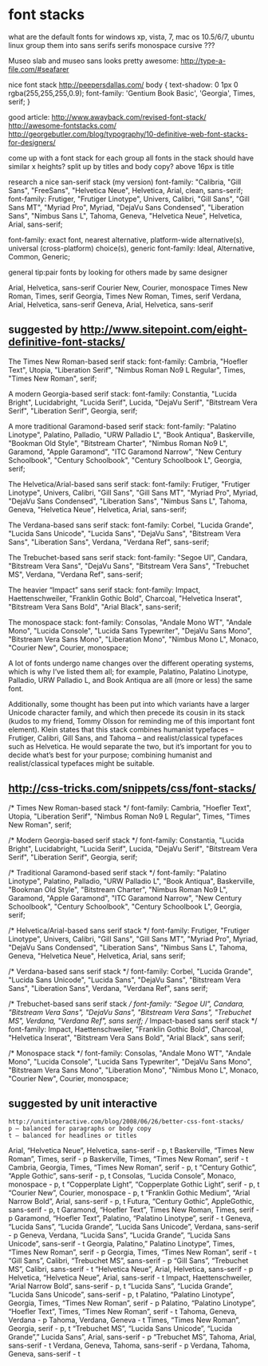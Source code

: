 # font stacks
what are the default fonts for windows xp, vista, 7, mac os 10.5/6/7, ubuntu linux
group them into
	sans serifs
	serifs
	monospace
	cursive
	???

Museo slab and museo sans looks pretty awesome: http://type-a-file.com/#seafarer

nice font stack http://peepersdallas.com/
body {
	text-shadow: 0 1px 0 rgba(255,255,255,0.9);
	font-family: 'Gentium Book Basic', 'Georgia', Times, serif;
}


good article: 
	http://www.awayback.com/revised-font-stack/
	http://awesome-fontstacks.com/
	http://georgebutler.com/blog/typography/10-definitive-web-font-stacks-for-designers/

come up with a font stack for each group
all fonts in the stack should have similar x heights?
split up by titles and body copy? above 16px is title

research a nice san-serif stack
	(my version) font-family: "Calibria, "Gill Sans", "FreeSans", "Helvetica Neue", Helvetica, Arial, clean, sans-serif;
	font-family: Frutiger, "Frutiger Linotype", Univers, Calibri, "Gill Sans", "Gill Sans MT", "Myriad Pro", Myriad, "DejaVu Sans Condensed", "Liberation Sans", "Nimbus Sans L", Tahoma, Geneva, "Helvetica Neue", Helvetica, Arial, sans-serif;


font-family: exact font, nearest alternative, platform-wide alternative(s), universal (cross-platform) choice(s), generic
font-family: Ideal, Alternative, Common, Generic;

general tip:pair fonts by looking for others made by same designer

Arial, Helvetica, sans-serif
Courier New, Courier, monospace
Times New Roman, Times, serif
Georgia, Times New Roman, Times, serif
Verdana, Arial, Helvetica, sans-serif
Geneva, Arial, Helvetica, sans-serif

## suggested by http://www.sitepoint.com/eight-definitive-font-stacks/
The Times New Roman-based serif stack:
	font-family: Cambria, "Hoefler Text", Utopia, "Liberation Serif", "Nimbus Roman No9 L Regular", Times, "Times New Roman", serif;

A modern Georgia-based serif stack:
	font-family: Constantia, "Lucida Bright", Lucidabright, "Lucida Serif", Lucida, "DejaVu Serif", "Bitstream Vera Serif", "Liberation Serif", Georgia, serif;

A more traditional Garamond-based serif stack:
	font-family: "Palatino Linotype", Palatino, Palladio, "URW Palladio L", "Book Antiqua", Baskerville, "Bookman Old Style", "Bitstream Charter", "Nimbus Roman No9 L", Garamond, "Apple Garamond", "ITC Garamond Narrow", "New Century Schoolbook", "Century Schoolbook", "Century Schoolbook L", Georgia, serif; 

The Helvetica/Arial-based sans serif stack:
	font-family: Frutiger, "Frutiger Linotype", Univers, Calibri, "Gill Sans", "Gill Sans MT", "Myriad Pro", Myriad, "DejaVu Sans Condensed", "Liberation Sans", "Nimbus Sans L", Tahoma, Geneva, "Helvetica Neue", Helvetica, Arial, sans-serif;

The Verdana-based sans serif stack:
	font-family: Corbel, "Lucida Grande", "Lucida Sans Unicode", "Lucida Sans", "DejaVu Sans", "Bitstream Vera Sans", "Liberation Sans", Verdana, "Verdana Ref", sans-serif;

The Trebuchet-based sans serif stack:
	font-family: "Segoe UI", Candara, "Bitstream Vera Sans", "DejaVu Sans", "Bitstream Vera Sans", "Trebuchet MS", Verdana, "Verdana Ref", sans-serif;

The heavier “Impact” sans serif stack:
	font-family: Impact, Haettenschweiler, "Franklin Gothic Bold", Charcoal, "Helvetica Inserat", "Bitstream Vera Sans Bold", "Arial Black", sans-serif;

The monospace stack:
	font-family: Consolas, "Andale Mono WT", "Andale Mono", "Lucida Console", "Lucida Sans Typewriter", "DejaVu Sans Mono", "Bitstream Vera Sans Mono", "Liberation Mono", "Nimbus Mono L", Monaco, "Courier New", Courier, monospace;


A lot of fonts undergo name changes over the different operating systems, which is why I’ve listed them all; for example, Palatino, Palatino Linotype, Palladio, URW Palladio L, and Book Antiqua are all (more or less) the same font.

Additionally, some thought has been put into which variants have a larger Unicode character family, and which then precede its cousin in its stack (kudos to my friend, Tommy Olsson for reminding me of this important font element).
Klein states that this stack combines humanist typefaces – Frutiger, Calibri, Gill Sans, and Tahoma – and realist/classical typefaces such as Helvetica. He would separate the two, but it’s important for you to decide what’s best for your purpose; combining humanist and realist/classical typefaces might be suitable. 



## http://css-tricks.com/snippets/css/font-stacks/
/* Times New Roman-based stack */
font-family: Cambria, "Hoefler Text", Utopia, "Liberation Serif", "Nimbus Roman No9 L Regular", Times, "Times New Roman", serif;

/* Modern Georgia-based serif stack */
font-family: Constantia, "Lucida Bright", Lucidabright, "Lucida Serif", Lucida, "DejaVu Serif", "Bitstream Vera Serif", "Liberation Serif", Georgia, serif;

/* Traditional Garamond-based serif stack */
font-family: "Palatino Linotype", Palatino, Palladio, "URW Palladio L", "Book Antiqua", Baskerville, "Bookman Old Style", "Bitstream Charter", "Nimbus Roman No9 L", Garamond, "Apple Garamond", "ITC Garamond Narrow", "New Century Schoolbook", "Century Schoolbook", "Century Schoolbook L", Georgia, serif;

/* Helvetica/Arial-based sans serif stack */
font-family: Frutiger, "Frutiger Linotype", Univers, Calibri, "Gill Sans", "Gill Sans MT", "Myriad Pro", Myriad, "DejaVu Sans Condensed", "Liberation Sans", "Nimbus Sans L", Tahoma, Geneva, "Helvetica Neue", Helvetica, Arial, sans serif;

/* Verdana-based sans serif stack */
font-family: Corbel, "Lucida Grande", "Lucida Sans Unicode", "Lucida Sans", "DejaVu Sans", "Bitstream Vera Sans", "Liberation Sans", Verdana, "Verdana Ref", sans serif;

/* Trebuchet-based sans serif stack */
font-family: "Segoe UI", Candara, "Bitstream Vera Sans", "DejaVu Sans", "Bitstream Vera Sans", "Trebuchet MS", Verdana, "Verdana Ref", sans serif;
/* Impact-based sans serif stack */
font-family: Impact, Haettenschweiler, "Franklin Gothic Bold", Charcoal, "Helvetica Inserat", "Bitstream Vera Sans Bold", "Arial Black", sans serif;

/* Monospace stack */
font-family: Consolas, "Andale Mono WT", "Andale Mono", "Lucida Console", "Lucida Sans Typewriter", "DejaVu Sans Mono", "Bitstream Vera Sans Mono", "Liberation Mono", "Nimbus Mono L", Monaco, "Courier New", Courier, monospace;

## suggested by unit interactive 
	http://unitinteractive.com/blog/2008/06/26/better-css-font-stacks/
	p – balanced for paragraphs or body copy
	t – balanced for headlines or titles

Arial, “Helvetica Neue”, Helvetica, sans-serif - p, t
Baskerville, “Times New Roman”, Times, serif - p
Baskerville, Times, “Times New Roman”, serif - t
Cambria, Georgia, Times, “Times New Roman”, serif - p, t
“Century Gothic”, “Apple Gothic”, sans-serif - p, t
Consolas, “Lucida Console”, Monaco, monospace - p, t
“Copperplate Light”, “Copperplate Gothic Light”, serif - p, t
“Courier New”, Courier, monospace - p, t
“Franklin Gothic Medium”, “Arial Narrow Bold”, Arial, sans-serif - p, t
Futura, “Century Gothic”, AppleGothic, sans-serif - p, t
Garamond, “Hoefler Text”, Times New Roman, Times, serif - p
Garamond, “Hoefler Text”, Palatino, “Palatino Linotype”, serif - t
Geneva, “Lucida Sans”, “Lucida Grande”, “Lucida Sans Unicode”, Verdana, sans-serif - p
Geneva, Verdana, “Lucida Sans”, “Lucida Grande”, “Lucida Sans Unicode”, sans-serif - t
Georgia, Palatino,” Palatino Linotype”, Times, “Times New Roman”, serif - p
Georgia, Times, “Times New Roman”, serif - t
“Gill Sans”, Calibri, “Trebuchet MS”, sans-serif - p
“Gill Sans”, “Trebuchet MS”, Calibri, sans-serif - t
“Helvetica Neue”, Arial, Helvetica, sans-serif - p
Helvetica, “Helvetica Neue”, Arial, sans-serif - t
Impact, Haettenschweiler, “Arial Narrow Bold”, sans-serif - p, t
“Lucida Sans”, “Lucida Grande”, “Lucida Sans Unicode”, sans-serif - p, t
Palatino, “Palatino Linotype”, Georgia, Times, “Times New Roman”, serif - p
Palatino, “Palatino Linotype”, “Hoefler Text”, Times, “Times New Roman”, serif - t
Tahoma, Geneva, Verdana - p
Tahoma, Verdana, Geneva - t
Times, “Times New Roman”, Georgia, serif - p, t
“Trebuchet MS”, “Lucida Sans Unicode”, “Lucida Grande”,” Lucida Sans”, Arial, sans-serif - p
“Trebuchet MS”, Tahoma, Arial, sans-serif - t
Verdana, Geneva, Tahoma, sans-serif - p
Verdana, Tahoma, Geneva, sans-serif - t


